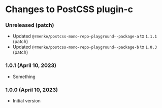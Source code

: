 # Changes to PostCSS plugin-c

### Unreleased (patch)

- Updated `@rmenke/postcss-mono-repo-playground--package-a` to `1.1.1` (patch)
- Updated `@rmenke/postcss-mono-repo-playground--package-b` to `1.0.3` (patch)

### 1.0.1 (April 10, 2023)

- Something

### 1.0.0 (April 10, 2023)

- Initial version
